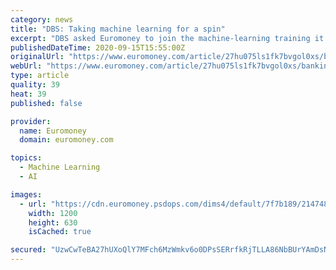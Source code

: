 ```yaml
---
category: news
title: "DBS: Taking machine learning for a spin"
excerpt: "DBS asked Euromoney to join the machine-learning training it gives to thousands of its employees, which includes how to programme your own autonomous racing car. It’s all about getting staff to understand one another. Euromoney is teaching a virtual car ..."
publishedDateTime: 2020-09-15T15:55:00Z
originalUrl: "https://www.euromoney.com/article/27hu075ls1fk7bvgol0xs/banking/dbs-taking-machine-learning-for-a-spin"
webUrl: "https://www.euromoney.com/article/27hu075ls1fk7bvgol0xs/banking/dbs-taking-machine-learning-for-a-spin"
type: article
quality: 39
heat: 39
published: false

provider:
  name: Euromoney
  domain: euromoney.com

topics:
  - Machine Learning
  - AI

images:
  - url: "https://cdn.euromoney.psdops.com/dims4/default/7f7b189/2147483647/strip/true/crop/960x504+0+0/resize/1200x630!/quality/90/?url=http%3A%2F%2Feuromoney-brightspot.s3.amazonaws.com%2F8f%2Fe2%2F606831ec49c6aa65550cf7a71ae7%2Faws-deepracer-track-car-r-960.jpg"
    width: 1200
    height: 630
    isCached: true

secured: "UzwCwTeBA27hUXoQlY7MFch6MzWmkv6o0DPsSERrfkRjTLLA86NbBUrYAmDsNydxFqhTqnSOI0dyubU7sbSGl4MuBtmpncQct/3RC8QP0mHY0vtaxAaQG1r4O8D8FYhzL0ZNgvcraDodM4USuSRwj//AzWmJ6LayFX8ioZQ3GylhqGAAkD1MN8EU80B3yrpGstMdH0DZFAmDfGCM7PL6AEAqXbjwFnuT56YgQ7SbrsPeM8xZrXlvOZOeu4VPBgT8odasFPETBtSQtt9d8wB88XnBxosxrqjpMRO1zfhSaOCE8K7IL3xY0UFU12rb0KdXFsGjNckNCil/ePb5PCDb6+ByccwpR4i8Drwgpl4pBDQ=;NHb1zUZzgMWRx9UReQ7lxA=="
---
```


